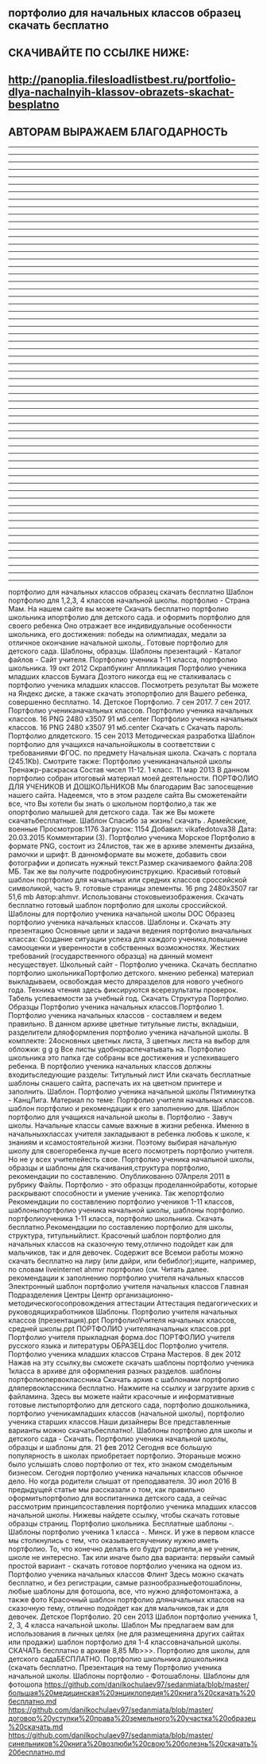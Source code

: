 портфолио для начальных классов образец скачать бесплатно
--------------------------------------------------
СКАЧИВАЙТЕ ПО ССЫЛКЕ НИЖЕ:
--------------------------------------------------
http://panoplia.filesloadlistbest.ru/portfolio-dlya-nachalnyih-klassov-obrazets-skachat-besplatno
--------------------------------------------------
АВТОРАМ ВЫРАЖАЕМ БЛАГОДАРНОСТЬ
--------------------------------------------------
--------------------------------------------------
--------------------------------------------------
--------------------------------------------------
--------------------------------------------------
--------------------------------------------------
--------------------------------------------------
--------------------------------------------------
--------------------------------------------------
--------------------------------------------------
--------------------------------------------------
--------------------------------------------------
--------------------------------------------------
--------------------------------------------------
--------------------------------------------------
--------------------------------------------------
--------------------------------------------------
--------------------------------------------------
--------------------------------------------------
--------------------------------------------------
--------------------------------------------------
--------------------------------------------------
--------------------------------------------------
--------------------------------------------------
--------------------------------------------------
--------------------------------------------------
--------------------------------------------------
--------------------------------------------------
--------------------------------------------------
--------------------------------------------------
--------------------------------------------------
--------------------------------------------------
--------------------------------------------------
--------------------------------------------------
--------------------------------------------------
--------------------------------------------------
--------------------------------------------------
--------------------------------------------------
--------------------------------------------------
--------------------------------------------------
--------------------------------------------------
--------------------------------------------------
--------------------------------------------------
--------------------------------------------------
--------------------------------------------------
--------------------------------------------------
--------------------------------------------------
--------------------------------------------------
--------------------------------------------------
--------------------------------------------------
--------------------------------------------------
--------------------------------------------------
--------------------------------------------------
--------------------------------------------------
--------------------------------------------------
--------------------------------------------------
--------------------------------------------------
--------------------------------------------------
--------------------------------------------------
--------------------------------------------------
портфолио для начальных классов образец скачать бесплатно Шаблон портфолио для 1,2,3, 4 классов начальной школы. портфолио - Страна Мам. На нашем сайте вы можете Скачать бесплатно портфолио школьника ипортфолио для детского сада. и оформить портфолио для своего ребенка Оно отражает все индивидуальные особенности школьника, его достижения: победы на олимпиадах, медали за отличное окончание начальной школы,. Готовые портфолио для детского сада. Шаблоны, образцы. Шаблоны презентаций - Каталог файлов - Сайт учителя. Портфолио ученика 1-11 класса, портфолио школьника. 19 окт 2012  Скрапбукинг Аппликация Портфолио ученика младших классов Бумага  Доэтого никогда ещ не сталкивалась с портфолио ученика младших классов. Посмотреть результат Вы можете на Яндекс диске, а также скачать этопортфолио для Вашего ребенка, совершенно бесплатно. 14. Детское Портфолио. 7 сен 2017. 7 сен 2017. Портфолио учениканачальных классов. Портфолио ученика начальных классов. 16 PNG  2480 x3507  91 мб.center Портфолио ученика начальных классов. 16 PNG  2480 x3507  91 мб.center Скачать с  Скачать пароль: Портфолио длядетского. 15 сен 2013  Методическая разработка Шаблон портфолио для учащихся начальнойшколы в соответствии с требованиями ФГОС. по предмету Начальная школа. Скачать с портала (245.1Kb). Смотрите также: Портфолио учениканачальной школы  Тренажр-раскраска Состав чисел 11-12. 1 класс. 11 мар 2013  В данном портфолио собран итоговый материал моей деятельности. ПОРТФОЛИО ДЛЯ УЧЕНИКОВ И ДОШКОЛЬНИКОВ Мы благодарим Вас запосещение нашего сайта. Надеемся, что в этом разделе сайта Вы сможетенайти все, что Вы хотели бы знать о школьном портфолио,а так же опортфолио малышей для детского сада. Так же Вы можете скачатьбесплатные. Шаблон Спасибо за жизнь! скачать . Армейские, военные  Просмотров:1176  Загрузок: 1154  Добавил: vikafedotova38  Дата: 20.03.2015 Комментарии (3). Портфолио ученика  Морское Портфолио в формате PNG, состоит из 24листов, так же в архиве элементы дизайна, рамочки и шрифт. В данномформате вы можете, добавить свои фотографии и дописать нужный текст.Размер скачиваемого файла:208 МБ. Так же вы получите подробнуюинструкцию. Красивый готовый шаблон портфолио для начальных или средних классов сроссийской символикой, часть 9. готовые страницы  элементы. 16 png 2480x3507  rar  51,6 mb  Автор:ahmvr. Использованы стоковыеизображения. Скачать бесплатно готовый шаблон портфолио для школы сроссийской. Шаблоны для портфолио ученика начальной школы DOC
Образец портфолио ученика начальных классов. Шаблоны и. Скачать эту презентацию  Основные цели и задачи ведения портфолио вначальных классах: Создание ситуации успеха для каждого ученика,повышение самооценки и уверенности в собственных возможностях. Жестких требований (государственного образца) на данный момент несуществует. Школьный сайт - Портфолио ученика. Скачать бесплатно портфолио школьникаПортфолио детского. мнению ребенка) материал выкладываем, освобождая место дляразделов для нового учебного года. Техника чтения  здесь фиксируются всерезультаты проверок. Табель успеваемости за учебный год. Скачать Структура Портфолио. Образцы Портфолио ученика начальных классов.Портфолио 1. Портфолио ученика начальных классов - составляем и ведем правильно. В данном архиве цветные титульные листы, вкладыши, разделители дляоформления портфолио ученика начальной школы. В комплекте: 24основных цветных листа, 3 цветных листа на выбор для обложки: g g g Все листы удобнораспечатывать на. Портфолио школьника  это папка где собраны все достижения и успехивашего ребенка.  В портфолио ученика начальных классов должны входитьследующие разделы: Титульный лист  Или скачать бесплатные шаблоны снашего сайта, распечать их на цветном принтере и заполнить. Шаблон. Портфолио ученика начальной школы  Пятиминутка - КанцЛига. Материал по теме: Портфолио учителя начальных классов. шаблон портфолио и рекомендации к его заполнению для. Шаблон портфолио для учащихся начальной школы в. Портфолио - Завуч школы. Начальные классы самые важные в жизни ребенка. Именно в начальныхклассах учителя закладывают в ребенка любовь к школе, к знаниям и ксамостоятельной жизни. Поэтому выбирая начальную школу для своегоребенка лучше всего посмотреть портфолио учителя. Но не у всех учителейесть свое. Портфолио ученика начальной школы, образцы и шаблоны для скачивания,структура портфолио, рекомендации по составлению. Опубликованно 07Апреля 2011 в рубрику Файлы. Портфолио - это образцы проделаннойработы, которые раскрывают способности и умение ученика. Так жепортфолио
Рекомендации по составлению портфолио учеников 1-11 классов, шаблоныпортфолио ученика начальной школы, шаблоны портфолио.  портфолиоученика 1-11 класса, портфолио школьника. Скачать бесплатно.Рекомендации по составлению портфолио для школы, структура, титульныйлист. Красочный шаблон портфолио для начальных классов на сказочную тему,отлично подойдет как для мальчиков, так и для девочек. Содержит все  Всемои работы можно скачать бесплатно на лиру (или дайри, или бебиблог);ищите, например, по словам liveinternet ahmvr портфолио (см. Читать далее. рекомендации к заполнению портфолио учителя начальных классов Электронный шаблон портфолио учителя начальных классов  Главная Подразделения  Центры  Центр организационно-методическогосопровождения аттестации  Аттестация педагогических и руководящихработников  Шаблоны. Портфолио учителя начальных классов (презентация).ppt  ПортфолиоУчителя начальных классов, средней школы.ppt  ПОРТФОЛИО учителяначальных классов.ppt  Портфолио учителя прыкладная форма.doc ПОРТФОЛИО учителя русского языка и литературы ОБРАЗЕЦ.doc Портфолио учителя. Портфолио ученика младших классов  Страна Мастеров. 8 дек 2012  Нажав на эту ссылку,вы сможете скачать шаблоны портфолио ученика 1класса в архиве для оформления разных разделов. шаблоны портфолиопервоклассника  Скачать архив с шаблонами портфолио дляпервоклассника бесплатно. Нажмите на ссылку и загрузите архив с файламина. Здесь вы можете найти красочные и информативные готовые листыпортфолио для детского сада, портфолио дошкольника, портфолио ученикамладших классов (начальной школы), портфолио ученика старших классов.Наши дизайнеры  Все представленные варианты можно скачатьбесплатно!. Шаблоны портфолио для школы и детского сада - Скачать. Портфолио ученика начальной школы, образцы и шаблоны для. 21 фев 2012  Сегодня все большую популярность в школах приобретает портфолио. Этораньше можно было услышать слово портфолио от тех, кто знаком смодельным бизнесом. Сегодня портфолио ученика начальных классов обычное дело. Но когда родители слышат от преподавателя. 30 июл 2016  В предыдущей статье мы рассказали о том, как правильно оформитьпортфолио для воспитанника детского сада, а сейчас рассмотрим принципсоставления портфолио ученика младших классов начальной школы. Нижевы найдете ссылку, чтобы скачать готовые образцы страниц. Портфолио школьника. Бесплатные шаблоны  -. Шаблоны портфолио ученика 1 класса -. Минск. И уже в первом классе мы столкнулись с тем, что оказываетсяученику нужно иметь портфолио. То, что конечно делать его будут родители,а не ученик, школе не интересно. Так или иначе было два варианта: первыйи самый простой вариант - скачать готовое портфолио ученика на одном из. Портфолио ученика начальных классов  Флинт
Здесь можно скачать бесплатно, и без регистрации, самые разнообразныефотошаблоны, любые шаблоны для фотошопа, все, что нужно дляфотомонтажа, а также фото  Красочный шаблон портфолио дляначальных классов на сказочную тему, отлично подойдет как для мальчиков,так и для девочек. Детское Портфолио. 20 сен 2013  Шаблон портфолио ученика 1, 2, 3, 4 класса начальной школы. Шаблон Мы предлагаем вам для использования в личных целях (не для размещенияна других сайтах или продажи) шаблон портфолио для 1-4 классовначальной школы.  СКАЧАТЬ бесплатно в архиве 8,85 Mb>>>. Портфолио для школы, для детского садаБЕСПЛАТНО. Портфолио школьника  дошкольника (скачать бесплатно. Презентация на тему Портфолио ученика начальной школы. Шаблоны портфолио - Фотошаблоны. Шаблоны для фотошопа
https://github.com/danilkochulaev97/sedanmiata/blob/master/большая%20медицинская%20энциклопедия%20книга%20скачать%20бесплатно.md
https://github.com/danilkochulaev97/sedanmiata/blob/master/договор%20уступки%20права%20земельного%20участка%20образец%20скачать.md
https://github.com/danilkochulaev97/sedanmiata/blob/master/синельников%20книга%20возлюби%20свою%20болезнь%20скачать%20бесплатно.md